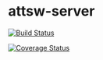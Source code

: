 # attsw-server

[![Build Status](https://travis-ci.org/alexfoglia1/attsw-server.svg?branch=master)](https://travis-ci.org/alexfoglia1/attsw-server)

[![Coverage Status](https://coveralls.io/repos/github/alexfoglia1/attsw-server/badge.svg?branch=master)](https://coveralls.io/github/alexfoglia1/attsw-server?branch=master)


